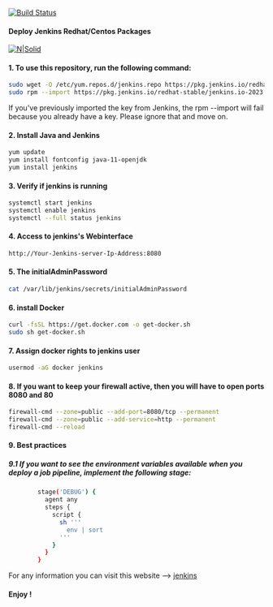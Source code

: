 [![Build Status](https://jenkins.notylus.com/buildStatus/icon?job=jenkins)](https://jenkins.notylus.com/job/jenkins/)
#### Deploy Jenkins Redhat/Centos Packages

[![N|Solid](https://cldup.com/dTxpPi9lDf.thumb.png)](https://nodesource.com/products/nsolid)
#### 1. To use this repository, run the following command: 
```sh
sudo wget -O /etc/yum.repos.d/jenkins.repo https://pkg.jenkins.io/redhat-stable/jenkins.repo
sudo rpm --import https://pkg.jenkins.io/redhat-stable/jenkins.io-2023.key
```
If you've previously imported the key from Jenkins, the rpm --import will fail because you already have a key. Please ignore that and move on.

#### 2. Install Java and Jenkins
```sh
yum update 
yum install fontconfig java-11-openjdk
yum install jenkins
```
#### 3. Verify if jenkins is running

```sh
systemctl start jenkins
systemctl enable jenkins
systemctl --full status jenkins
```
#### 4. Access to jenkins's Webinterface
```sh
http://Your-Jenkins-server-Ip-Address:8080
```
#### 5. The initialAdminPassword
```sh
cat /var/lib/jenkins/secrets/initialAdminPassword
```
#### 6. install Docker
```sh
curl -fsSL https://get.docker.com -o get-docker.sh
sudo sh get-docker.sh
```
#### 7. Assign docker rights to jenkins user
```sh 
usermod -aG docker jenkins 
```
#### 8. If you want to keep your firewall active, then you will have to open ports 8080 and 80
```sh
firewall-cmd --zone=public --add-port=8080/tcp --permanent
firewall-cmd --zone=public --add-service=http --permanent
firewall-cmd --reload
```

#### 9. Best practices

##### 9.1 If you want to see the environment variables available when you deploy a job pipeline, implement the following stage:
```sh
        stage('DEBUG') {
          agent any
          steps {
            script {
              sh '''
                env | sort 
              '''
            }
          }
        }
```
For any information you can visit this website --> [jenkins](https://pkg.jenkins.io/redhat-stable/)
#### Enjoy ! 




